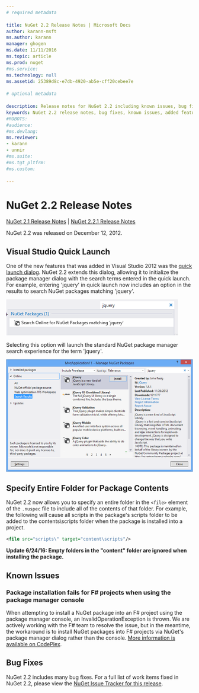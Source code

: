 ```yaml
---
# required metadata

title: NuGet 2.2 Release Notes | Microsoft Docs
author: karann-msft
ms.author: karann
manager: ghogen
ms.date: 11/11/2016
ms.topic: article
ms.prod: nuget
#ms.service:
ms.technology: null
ms.assetid: 25389d8c-e7db-4920-ab5e-cff20cebee7e

# optional metadata

description: Release notes for NuGet 2.2 including known issues, bug fixes, added features, and DCRs.
keywords: NuGet 2.2 release notes, bug fixes, known issues, added features, DCRs
#ROBOTS:
#audience:
#ms.devlang:
ms.reviewer:
- karann
- unnir
#ms.suite:
#ms.tgt_pltfrm:
#ms.custom:

---
```

# NuGet 2.2 Release Notes

[NuGet 2.1 Release Notes](../release-notes/nuget-2.1.md) | [NuGet 2.2.1 Release Notes](../release-notes/nuget-2.2.1.md)

NuGet 2.2 was released on December 12, 2012.

## Visual Studio Quick Launch
One of the new features that was added in Visual Studio 2012 was the [quick launch dialog](http://msdn.microsoft.com/library/hh417697.aspx). NuGet 2.2 extends this dialog, allowing it to initialize the package manager dialog with the search terms entered in the quick launch. For example, entering 'jquery' in quick launch now includes an option in the results to search NuGet packages matching 'jquery'.

![NuGet in Visual Studio Quick Launch](./media/quick-launch.png)

Selecting this option will launch the standard NuGet package manager search experience for the term 'jquery'.

![Pre-populated NuGet Package Manager Dialog](./media/pkg-mgr-search-from-quick-launch.png)

## Specify Entire Folder for Package Contents
NuGet 2.2 now allows you to specify an entire folder in the `<file>` element of the `.nuspec` file to include all of the contents of that folder. For example, the following will cause all scripts in the package's scripts folder to be added to the contents\scripts folder when the package is installed into a project.

```xml
<file src="scripts\" target="content\scripts"/>
```

**Update 6/24/16: Empty folders in the "content" folder are ignored when installing the package.**

## Known Issues

### Package installation fails for F# projects when using the package manager console
When attempting to install a NuGet package into an F# project using the package manager console, an InvalidOperationException is thrown. We are actively working with the F# team to resolve the issue, but in the meantime, the workaround is to install NuGet packages into F# projects via NuGet's package manager dialog rather than the console. [More information is available on CodePlex](http://nuget.codeplex.com/workitem/2873).


## Bug Fixes
NuGet 2.2 includes many bug fixes. For a full list of work items fixed in NuGet 2.2, please view the [NuGet Issue Tracker for this release](http://nuget.codeplex.com/workitem/list/advanced?keyword=&status=Closed&type=All&priority=All&release=NuGet%202.2&assignedTo=All&component=All&sortField=LastUpdatedDate&sortDirection=Descending&page=0).
